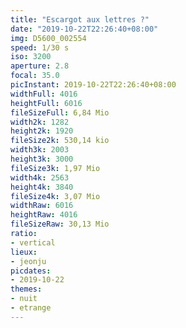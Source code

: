 ```yaml
---
title: "Escargot aux lettres ?"
date: "2019-10-22T22:26:40+08:00"
img: D5600_002554
speed: 1/30 s
iso: 3200
aperture: 2.8
focal: 35.0
picInstant: 2019-10-22T22:26:40+08:00
widthFull: 4016
heightFull: 6016
fileSizeFull: 6,84 Mio
width2k: 1282
height2k: 1920
fileSize2k: 530,14 kio
width3k: 2003
height3k: 3000
fileSize3k: 1,97 Mio
width4k: 2563
height4k: 3840
fileSize4k: 3,07 Mio
widthRaw: 6016
heightRaw: 4016
fileSizeRaw: 30,13 Mio
ratio:
- vertical
lieux:
- jeonju
picdates:
- 2019-10-22
themes:
- nuit
- etrange
---
```


